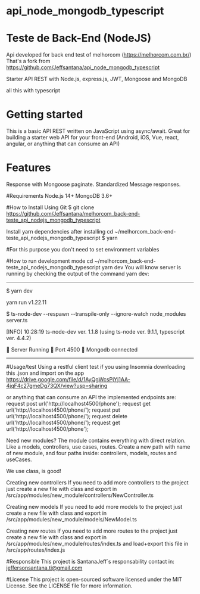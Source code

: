 # api_node_mongodb_typescript
# Teste de Back-End (NodeJS)
Api developed for back end test of melhorcom (https://melhorcom.com.br/)
That's a fork from https://github.com/Jeffsantana/api_node_mongodb_typescript

Starter API REST with Node.js, express.js, JWT, Mongoose and MongoDB

all this with typescript
# Getting started

This is a basic API REST written on JavaScript using async/await. Great for building a starter web API for your front-end (Android, iOS, Vue, react, angular, or anything that can consume an API)

# Features
Response with Mongoose paginate.
Standardized Message responses.


#Requirements
Node.js 14+
MongoDB 3.6+

#How to Install
Using Git
$ git clone https://github.com/Jeffsantana/melhorcom_back-end-teste_api_nodejs_mongodb_typescript 

Install yarn dependencies after installing
cd ~/melhorcom_back-end-teste_api_nodejs_mongodb_typescript
$ yarn

#For this purpose you don't need to set environment variables 

#How to run development mode
cd ~/melhorcom_back-end-teste_api_nodejs_mongodb_typescript
yarn dev
You will know server is running by checking the output of the command yarn dev:

---

$ yarn dev

yarn run v1.22.11

$ ts-node-dev --respawn --transpile-only --ignore-watch node_modules server.ts

[INFO] 10:28:19 ts-node-dev ver. 1.1.8 (using ts-node ver. 9.1.1, typescript ver. 4.4.2)

🚀 Server Running
🚀 Port 4500
🚀 Mongodb connected

---

#Usage/test
Using a restful client test
if you using Insomnia downloading this .json and import on the app https://drive.google.com/file/d/1AyQgWcsPjYj1AA-4jqF4c27gmeDg73QX/view?usp=sharing

or anything that can consume an API
the implemented endpoints are: 
request post url('http://localhost4500/phone');
request get url('http://localhost4500/phone/');
request put url('http://localhost4500/phone/');
request delete url('http://localhost4500/phone/');
request get url('http://localhost4500/phone');







Need new modules? The module contains everything with direct relation. Like a models, controllers, use cases, routes. Create a new path with name of new module, and four paths inside: controllers, models, routes and useCases. 

We use class, is good! 

Creating new controllers
If you need to add more controllers to the project just create a new file with class and export in /src/app/modules/new_module/controllers/NewController.ts 

Creating new models
If you need to add more models to the project just create a new file with class and export in /src/app/modules/new_module/models/NewModel.ts

Creating new routes
If you need to add more routes to the project just create a new file with class and export in /src/app/modules/new_module/routes/index.ts and load+export this file in /src/app/routes/index.js

#Responsible
This project is SantanaJeff´s responsability
contact in:
jeffersonsantana.ti@gmail.com

#License
This project is open-sourced software licensed under the MIT License. See the LICENSE file for more information.